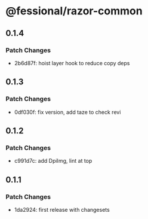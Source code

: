 # @fessional/razor-common

## 0.1.4

### Patch Changes

- 2b6d87f: hoist layer hook to reduce copy deps

## 0.1.3

### Patch Changes

- 0df030f: fix version, add taze to check revi

## 0.1.2

### Patch Changes

- c991d7c: add DpiImg, lint at top

## 0.1.1

### Patch Changes

- 1da2924: first release with changesets
